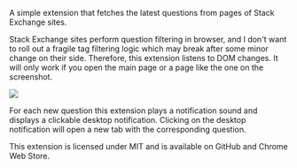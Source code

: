 A simple extension that fetches the latest questions from pages of Stack Exchange sites.

Stack Exchange sites perform question filtering in browser, and I don't want to roll out a fragile tag filtering logic which may break after some minor change on their side. Therefore, this extension listens to DOM changes. It will only work if you open the main page or a page like the one on the screenshot.

![](http://i.imgur.com/v9RGThU.png)

For each new question this extension plays a notification sound and displays a clickable desktop notification. Clicking on the desktop notification will open a new tab with the corresponding question.

This extension is licensed under MIT and is available on GitHub and Chrome Web Store.
